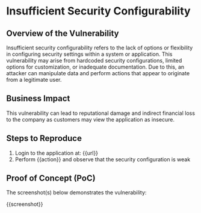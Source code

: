 # Insufficient Security Configurability

## Overview of the Vulnerability

Insufficient security configurability refers to the lack of options or flexibility in configuring security settings within a system or application. This vulnerability may arise from hardcoded security configurations, limited options for customization, or inadequate documentation. Due to this, an attacker can manipulate data and perform actions that appear to originate from a legitimate user.

## Business Impact

This vulnerability can lead to reputational damage and indirect financial loss to the company as customers may view the application as insecure.

## Steps to Reproduce

1. Login to the application at: {{url}}
2. Perform {{action}} and observe that the security configuration is weak

## Proof of Concept (PoC)

The screenshot(s) below demonstrates the vulnerability:

{{screenshot}}
